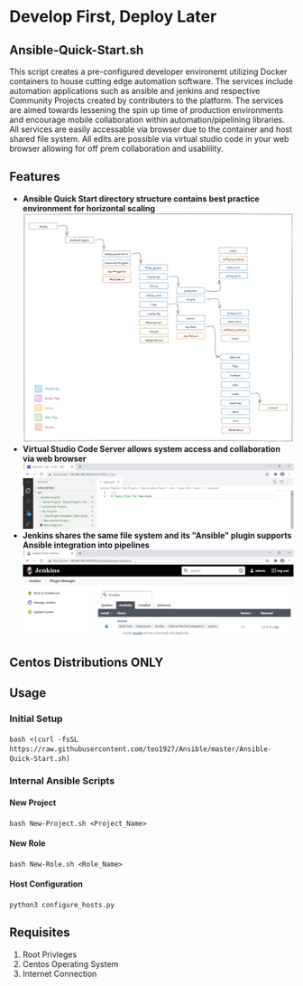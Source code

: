 # Develop First, Deploy Later
## Ansible-Quick-Start.sh
This script creates a pre-configured developer environemt utilizing Docker containers to house cutting edge automation software. The services include automation applications such as ansible and jenkins and respective Community Projects created by contributers to the platform. The services are aimed towards lessening the spin up time of production environments and encourage mobile collaboration within automation/pipelining libraries. All services are easily accessable via browser due to the container and host shared file system. All edits are possible via virtual studio code in your web browser allowing for off prem collaboration and usablility.

## Features
- **Ansible Quick Start directory structure contains best practice environment for horizontal scaling**
![](images/Directory-Structure.png)
- **Virtual Studio Code Server allows system access and collaboration via web browser**
![](images/Code-Server-Half.png)
- **Jenkins shares the same file system and its "Ansible" plugin supports Ansible integration into pipelines**
![](images/Jenkins-Dashboard.png)

## Centos Distributions ONLY

## Usage
### Initial Setup
`bash <(curl -fsSL https://raw.githubusercontent.com/teo1927/Ansible/master/Ansible-Quick-Start.sh)`
### Internal Ansible Scripts
#### New Project
`bash New-Project.sh <Project_Name>`
#### New Role
`bash New-Role.sh <Role_Name>`
#### Host Configuration
`python3 configure_hosts.py`
## Requisites
1. Root Privleges
2. Centos Operating System
3. Internet Connection
